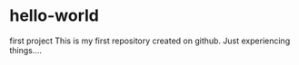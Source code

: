 # hello-world
first project
This is my first repository created on github. Just experiencing things....
